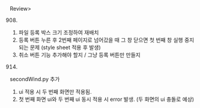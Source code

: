 Review>

0908)
1. 파일 등록 박스 크기 조정하여 재배치  
2. 등록 버튼 누른 후 2번째 페이지로 넘어갔을 때 그 창 닫으면 첫 번째 창 실행 중지 되는 문제 (style sheet 적용 후 발생) 
3. 취소 버튼 기능 추가해야 할지 / 그냥 등록 버튼만 만들지


0914) 
secondWind.py 추가

1. ui 적용 시 두 번째 화면만 적용됨.
2. 첫 번째 화면 ui와 두 번째 ui 동시 적용 시 error 발생. (두 화면의 ui 충돌로 예상)

